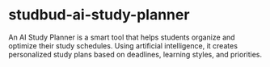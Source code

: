 # studbud-ai-study-planner
An AI Study Planner is a smart tool that helps students organize and optimize their study schedules. Using artificial intelligence, it creates personalized study plans based on deadlines, learning styles, and priorities.
